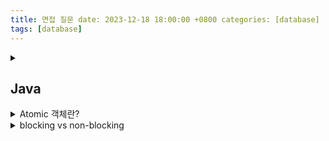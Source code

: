 ```yaml
---
title: 면접 질문 date: 2023-12-18 18:00:00 +0800 categories: [database]
tags: [database]
---
```


<details>
  <summary></summary>
  <p></p>
</details>

## Java

<details>
  <summary>Atomic 객체란?</summary>
  <p>atomic 변수는 멀티 스레드 환경에서 원자성을 보장하기 위해 나온 개념이다. synchronized와는 다르게 blocking이 아닌 non-blocking하면서 원자성을 보장하여 동기화 문제를 해결한다. atomic의 핵심 동작 원리는 CAS(Compare And Swap) 알고리즘이다.</p>
</details>

<details>
  <summary>blocking vs non-blocking</summary>
  <p>blocking은 요청한 작업을 마칠 때까지 계속 대기한다. non-blocking은 요청한 작업을 즉시 마칠 수 없다면 즉시 return한다.</p>
</details>
